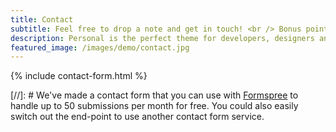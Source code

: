 ```yaml
---
title: Contact
subtitle: Feel free to drop a note and get in touch! <br /> Bonus points if you mention a book you're currently excited about.
description: Personal is the perfect theme for developers, designers and other creatives.
featured_image: /images/demo/contact.jpg
---
```


{% include contact-form.html %}

[//]: # We've made a contact form that you can use with [Formspree](https://formspree.io/create/jekyllthemes) to handle up to 50 submissions per month for free. You could also easily switch out the end-point to use another contact form service.
